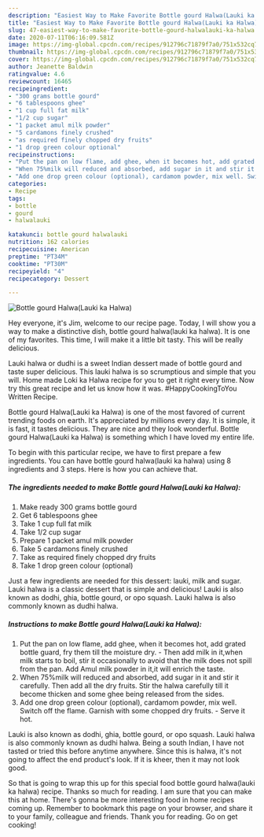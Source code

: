 ```yaml
---
description: "Easiest Way to Make Favorite Bottle gourd Halwa(Lauki ka Halwa)"
title: "Easiest Way to Make Favorite Bottle gourd Halwa(Lauki ka Halwa)"
slug: 47-easiest-way-to-make-favorite-bottle-gourd-halwalauki-ka-halwa
date: 2020-07-11T06:16:09.581Z
image: https://img-global.cpcdn.com/recipes/912796c71879f7a0/751x532cq70/bottle-gourd-halwalauki-ka-halwa-recipe-main-photo.jpg
thumbnail: https://img-global.cpcdn.com/recipes/912796c71879f7a0/751x532cq70/bottle-gourd-halwalauki-ka-halwa-recipe-main-photo.jpg
cover: https://img-global.cpcdn.com/recipes/912796c71879f7a0/751x532cq70/bottle-gourd-halwalauki-ka-halwa-recipe-main-photo.jpg
author: Jeanette Baldwin
ratingvalue: 4.6
reviewcount: 16465
recipeingredient:
- "300 grams bottle gourd"
- "6 tablespoons ghee"
- "1 cup full fat milk"
- "1/2 cup sugar"
- "1 packet amul milk powder"
- "5 cardamons finely crushed"
- "as required finely chopped dry fruits"
- "1 drop green colour optional"
recipeinstructions:
- "Put the pan on low flame, add ghee, when it becomes hot, add grated bottle guard, fry them till the moisture dry.   Then add milk in it,when milk starts to boil, stir it occasionally to avoid that the milk does not spill from the pan. Add Amul milk powder in it,it will enrich the taste."
- "When 75%milk will reduced and absorbed, add sugar in it and stir it carefully. Then add all the dry fruits. Stir the halwa carefully till it become thicken and some ghee being released from the sides."
- "Add one drop green colour (optional), cardamom powder, mix well. Switch off the flame. Garnish with some chopped dry fruits.   Serve it hot."
categories:
- Recipe
tags:
- bottle
- gourd
- halwalauki

katakunci: bottle gourd halwalauki 
nutrition: 162 calories
recipecuisine: American
preptime: "PT34M"
cooktime: "PT30M"
recipeyield: "4"
recipecategory: Dessert

---
```



![Bottle gourd Halwa(Lauki ka Halwa)](https://img-global.cpcdn.com/recipes/912796c71879f7a0/751x532cq70/bottle-gourd-halwalauki-ka-halwa-recipe-main-photo.jpg)

Hey everyone, it's Jim, welcome to our recipe page. Today, I will show you a way to make a distinctive dish, bottle gourd halwa(lauki ka halwa). It is one of my favorites. This time, I will make it a little bit tasty. This will be really delicious.

Lauki halwa or dudhi is a sweet Indian dessert made of bottle gourd and taste super delicious. This lauki halwa is so scrumptious and simple that you will. Home made Loki ka Halwa recipe for you to get it right every time. Now try this great recipe and let us know how it was. #HappyCookingToYou Written Recipe.

Bottle gourd Halwa(Lauki ka Halwa) is one of the most favored of current trending foods on earth. It's appreciated by millions every day. It is simple, it is fast, it tastes delicious. They are nice and they look wonderful. Bottle gourd Halwa(Lauki ka Halwa) is something which I have loved my entire life.


To begin with this particular recipe, we have to first prepare a few ingredients. You can have bottle gourd halwa(lauki ka halwa) using 8 ingredients and 3 steps. Here is how you can achieve that.

<!--inarticleads1-->

##### The ingredients needed to make Bottle gourd Halwa(Lauki ka Halwa):

1. Make ready 300 grams bottle gourd
1. Get 6 tablespoons ghee
1. Take 1 cup full fat milk
1. Take 1/2 cup sugar
1. Prepare 1 packet amul milk powder
1. Take 5 cardamons finely crushed
1. Take as required finely chopped dry fruits
1. Take 1 drop green colour (optional)


Just a few ingredients are needed for this dessert: lauki, milk and sugar. Lauki halwa is a classic dessert that is simple and delicious! Lauki is also known as dodhi, ghia, bottle gourd, or opo squash. Lauki halwa is also commonly known as dudhi halwa. 

<!--inarticleads2-->

##### Instructions to make Bottle gourd Halwa(Lauki ka Halwa):

1. Put the pan on low flame, add ghee, when it becomes hot, add grated bottle guard, fry them till the moisture dry.  -  Then add milk in it,when milk starts to boil, stir it occasionally to avoid that the milk does not spill from the pan. Add Amul milk powder in it,it will enrich the taste.
1. When 75%milk will reduced and absorbed, add sugar in it and stir it carefully. Then add all the dry fruits. Stir the halwa carefully till it become thicken and some ghee being released from the sides.
1. Add one drop green colour (optional), cardamom powder, mix well. Switch off the flame. Garnish with some chopped dry fruits.  -  Serve it hot.


Lauki is also known as dodhi, ghia, bottle gourd, or opo squash. Lauki halwa is also commonly known as dudhi halwa. Being a south Indian, I have not tasted or tried this before anytime anywhere. Since this is halwa, it&#39;s not going to affect the end product&#39;s look. If it is kheer, then it may not look good. 

So that is going to wrap this up for this special food bottle gourd halwa(lauki ka halwa) recipe. Thanks so much for reading. I am sure that you can make this at home. There's gonna be more interesting food in home recipes coming up. Remember to bookmark this page on your browser, and share it to your family, colleague and friends. Thank you for reading. Go on get cooking!
